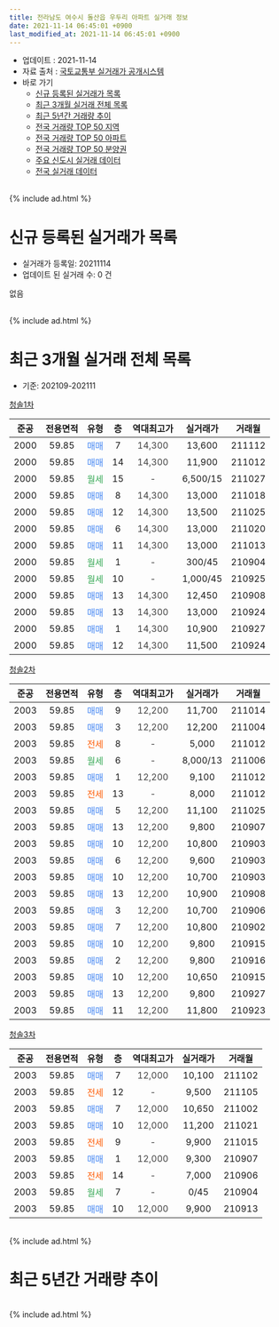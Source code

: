 ```yaml
---
title: 전라남도 여수시 돌산읍 우두리 아파트 실거래 정보
date: 2021-11-14 06:45:01 +0900
last_modified_at: 2021-11-14 06:45:01 +0900
---
```


* 업데이트 : 2021-11-14
* 자료 출처 : [국토교통부 실거래가 공개시스템](http://rt.molit.go.kr)
* 바로 가기
    * [신규 등록된 실거래가 목록](#신규-등록된-실거래가-목록)
    * [최근 3개월 실거래 전체 목록](#최근-3개월-실거래-전체-목록)
    * [최근 5년간 거래량 추이](#최근-5년간-거래량-추이)
    * [전국 거래량 TOP 50 지역](https://inasie.github.io/apt-trade-info/최근-3개월-전국에서-가장-거래가-많이-발생한-지역)
    * [전국 거래량 TOP 50 아파트](https://inasie.github.io/apt-trade-info/최근-3개월-전국에서-가장-거래가-많이-발생한-아파트)
    * [전국 거래량 TOP 50 분양권](https://inasie.github.io/apt-trade-info/최근-3개월-전국에서-가장-거래가-많이-발생한-분양권)
    * [주요 신도시 실거래 데이터](https://inasie.github.io/apt-trade-info/주요-신도시)
    * [전국 실거래 데이터](https://inasie.github.io/apt-trade-info/전국)
<br>
{% include ad.html %}
<br>

# 신규 등록된 실거래가 목록
* 실거래가 등록일: 20211114
* 업데이트 된 실거래 수: 0 건

없음

<br>
{% include ad.html %}
<br>

# 최근 3개월 실거래 전체 목록
* 기준: 202109-202111


[청솔1차](https://search.naver.com/search.naver?query=%EC%A0%84%EB%9D%BC%EB%82%A8%EB%8F%84+%EC%97%AC%EC%88%98%EC%8B%9C+%EB%8F%8C%EC%82%B0%EC%9D%8D+%EC%9A%B0%EB%91%90%EB%A6%AC+%EC%B2%AD%EC%86%941%EC%B0%A8)

|준공|전용면적|유형|층|역대최고가|실거래가|거래월|
|:---:|:---:|:---:|:---:|:---:|:---:|:---:|
|2000|59.85|<span style="color:#4285f3">매매</span>|7|<span style="color:#444444">14,300</span>|13,600|211112|
|2000|59.85|<span style="color:#4285f3">매매</span>|14|<span style="color:#444444">14,300</span>|11,900|211012|
|2000|59.85|<span style="color:#34a853">월세</span>|15|<span style="color:#444444">-</span>|6,500/15|211027|
|2000|59.85|<span style="color:#4285f3">매매</span>|8|<span style="color:#444444">14,300</span>|13,000|211018|
|2000|59.85|<span style="color:#4285f3">매매</span>|12|<span style="color:#444444">14,300</span>|13,500|211025|
|2000|59.85|<span style="color:#4285f3">매매</span>|6|<span style="color:#444444">14,300</span>|13,000|211020|
|2000|59.85|<span style="color:#4285f3">매매</span>|11|<span style="color:#444444">14,300</span>|13,000|211013|
|2000|59.85|<span style="color:#34a853">월세</span>|1|<span style="color:#444444">-</span>|300/45|210904|
|2000|59.85|<span style="color:#34a853">월세</span>|10|<span style="color:#444444">-</span>|1,000/45|210925|
|2000|59.85|<span style="color:#4285f3">매매</span>|13|<span style="color:#444444">14,300</span>|12,450|210908|
|2000|59.85|<span style="color:#4285f3">매매</span>|13|<span style="color:#444444">14,300</span>|13,000|210924|
|2000|59.85|<span style="color:#4285f3">매매</span>|1|<span style="color:#444444">14,300</span>|10,900|210927|
|2000|59.85|<span style="color:#4285f3">매매</span>|12|<span style="color:#444444">14,300</span>|11,500|210924|

[청솔2차](https://search.naver.com/search.naver?query=%EC%A0%84%EB%9D%BC%EB%82%A8%EB%8F%84+%EC%97%AC%EC%88%98%EC%8B%9C+%EB%8F%8C%EC%82%B0%EC%9D%8D+%EC%9A%B0%EB%91%90%EB%A6%AC+%EC%B2%AD%EC%86%942%EC%B0%A8)

|준공|전용면적|유형|층|역대최고가|실거래가|거래월|
|:---:|:---:|:---:|:---:|:---:|:---:|:---:|
|2003|59.85|<span style="color:#4285f3">매매</span>|9|<span style="color:#444444">12,200</span>|11,700|211014|
|2003|59.85|<span style="color:#4285f3">매매</span>|3|<span style="color:#444444">12,200</span>|12,200|211004|
|2003|59.85|<span style="color:#ff5a00">전세</span>|8|<span style="color:#444444">-</span>|5,000|211012|
|2003|59.85|<span style="color:#34a853">월세</span>|6|<span style="color:#444444">-</span>|8,000/13|211006|
|2003|59.85|<span style="color:#4285f3">매매</span>|1|<span style="color:#444444">12,200</span>|9,100|211012|
|2003|59.85|<span style="color:#ff5a00">전세</span>|13|<span style="color:#444444">-</span>|8,000|211012|
|2003|59.85|<span style="color:#4285f3">매매</span>|5|<span style="color:#444444">12,200</span>|11,100|211025|
|2003|59.85|<span style="color:#4285f3">매매</span>|13|<span style="color:#444444">12,200</span>|9,800|210907|
|2003|59.85|<span style="color:#4285f3">매매</span>|10|<span style="color:#444444">12,200</span>|10,800|210903|
|2003|59.85|<span style="color:#4285f3">매매</span>|6|<span style="color:#444444">12,200</span>|9,600|210903|
|2003|59.85|<span style="color:#4285f3">매매</span>|10|<span style="color:#444444">12,200</span>|10,700|210903|
|2003|59.85|<span style="color:#4285f3">매매</span>|13|<span style="color:#444444">12,200</span>|10,900|210908|
|2003|59.85|<span style="color:#4285f3">매매</span>|3|<span style="color:#444444">12,200</span>|10,700|210906|
|2003|59.85|<span style="color:#4285f3">매매</span>|7|<span style="color:#444444">12,200</span>|10,800|210902|
|2003|59.85|<span style="color:#4285f3">매매</span>|10|<span style="color:#444444">12,200</span>|9,800|210915|
|2003|59.85|<span style="color:#4285f3">매매</span>|2|<span style="color:#444444">12,200</span>|9,800|210916|
|2003|59.85|<span style="color:#4285f3">매매</span>|10|<span style="color:#444444">12,200</span>|10,650|210915|
|2003|59.85|<span style="color:#4285f3">매매</span>|13|<span style="color:#444444">12,200</span>|9,800|210927|
|2003|59.85|<span style="color:#4285f3">매매</span>|11|<span style="color:#444444">12,200</span>|11,800|210923|

[청솔3차](https://search.naver.com/search.naver?query=%EC%A0%84%EB%9D%BC%EB%82%A8%EB%8F%84+%EC%97%AC%EC%88%98%EC%8B%9C+%EB%8F%8C%EC%82%B0%EC%9D%8D+%EC%9A%B0%EB%91%90%EB%A6%AC+%EC%B2%AD%EC%86%943%EC%B0%A8)

|준공|전용면적|유형|층|역대최고가|실거래가|거래월|
|:---:|:---:|:---:|:---:|:---:|:---:|:---:|
|2003|59.85|<span style="color:#4285f3">매매</span>|7|<span style="color:#444444">12,000</span>|10,100|211102|
|2003|59.85|<span style="color:#ff5a00">전세</span>|12|<span style="color:#444444">-</span>|9,500|211105|
|2003|59.85|<span style="color:#4285f3">매매</span>|7|<span style="color:#444444">12,000</span>|10,650|211002|
|2003|59.85|<span style="color:#4285f3">매매</span>|10|<span style="color:#444444">12,000</span>|11,200|211021|
|2003|59.85|<span style="color:#ff5a00">전세</span>|9|<span style="color:#444444">-</span>|9,900|211015|
|2003|59.85|<span style="color:#4285f3">매매</span>|1|<span style="color:#444444">12,000</span>|9,300|210907|
|2003|59.85|<span style="color:#ff5a00">전세</span>|14|<span style="color:#444444">-</span>|7,000|210906|
|2003|59.85|<span style="color:#34a853">월세</span>|7|<span style="color:#444444">-</span>|0/45|210904|
|2003|59.85|<span style="color:#4285f3">매매</span>|10|<span style="color:#444444">12,000</span>|9,900|210913|


<br>
{% include ad.html %}
<br>

# 최근 5년간 거래량 추이


<div style="width:100%;">
    <canvas id="deal_progress" height="200"></canvas>
</div>

<script>
new Chart(document.getElementById("deal_progress"), {
    type: 'line',
    data: {
        labels: ['201611','201612','201701','201702','201703','201704','201705','201706','201707','201708','201709','201710','201711','201712','201801','201802','201803','201804','201805','201806','201807','201808','201809','201810','201811','201812','201901','201902','201903','201904','201905','201906','201907','201908','201909','201910','201911','201912','202001','202002','202003','202004','202005','202006','202007','202008','202009','202010','202011','202012','202101','202102','202103','202104','202105','202106','202107','202108','202109','202110','202111'],
        datasets: [{
            label: '매매',
            pointRadius: 1,
            data: [15, 16, 15, 41, 26, 11, 16, 13, 9, 23, 34, 12, 21, 13, 11, 13, 27, 20, 18, 10, 19, 15, 12, 40, 16, 12, 12, 12, 11, 7, 14, 10, 17, 9, 9, 10, 14, 12, 9, 17, 11, 8, 17, 27, 17, 79, 32, 22, 24, 4, 32, 23, 45, 26, 37, 25, 20, 15, 18, 11, 2],
            borderColor: "rgba(255, 201, 14, 1)",
            backgroundColor: "rgba(255, 201, 14, 0.5)",
            fill: false,
            lineTension: 0
        },{
            label: '전월세',
            pointRadius: 1,
            data: [8, 7, 9, 18, 11, 7, 8, 7, 9, 8, 16, 2, 4, 7, 10, 31, 9, 5, 8, 7, 8, 5, 10, 6, 3, 5, 4, 16, 11, 5, 4, 6, 4, 2, 8, 11, 3, 3, 3, 19, 8, 9, 8, 11, 7, 6, 9, 5, 2, 2, 4, 8, 6, 14, 4, 12, 2, 6, 4, 5, 1],
            borderColor: "rgba(0, 141, 185, 1)",
            backgroundColor: "rgba(0, 141, 185, 0.5)",
            fill: false,
            lineTension: 0
        }
        ]
    },
    options: {
        responsive: true,
        title: {
            display: false
        },
        tooltips: {
            mode: 'index',
            intersect: false
        },
        hover: {
            mode: 'nearest',
            intersect: true
        },
        scales: {
            xAxes: [{
                display: true,
                scaleLabel: {
                    display: true,
                    labelString: '년/월'
                }
            }],
            yAxes: [{
                display: true,
                ticks: {
                    suggestedMin: 0,
                },
                scaleLabel: {
                    display: true,
                    labelString: '실거래 수'
                }
            }]
        }
    }
});

</script>


<br>
{% include ad.html %}
<br>

